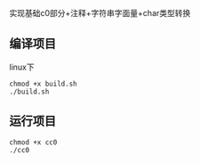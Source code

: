 ﻿实现基础c0部分+注释+字符串字面量+char类型转换

## 编译项目

linux下

```
chmod +x build.sh
./build.sh
```

## 运行项目

```
chmod +x cc0
./cc0
```